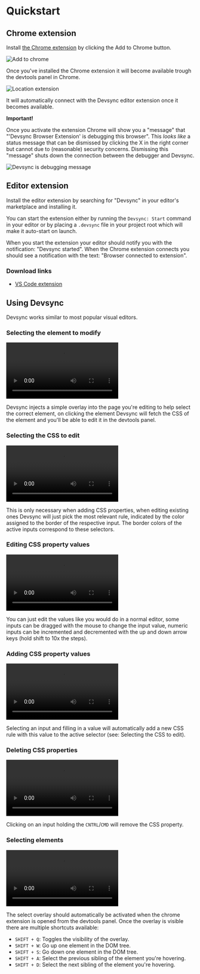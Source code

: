 # Quickstart

## Chrome extension

Install [the Chrome extension](https://chrome.google.com/webstore/detail/devsync-browser-extention/jbfpihodompkabhioebjpgbedmfchepf) by clicking the Add to Chrome button.

![Add to chrome](https://i.imgur.com/ZegPUmf.png "Chrome browser extension page")

Once you've installed the Chrome extension it will become available trough the devtools panel in Chrome.

![Location extension](https://i.imgur.com/xNn1a38.png "Extension location")

It will automatically connect with the Devsync editor extension once it becomes available.

**Important!**

Once you activate the extension Chrome will show you a "message" that "'Devsync Browser Extension' is debugging this browser". This *looks like* a status message that can be dismissed by clicking the X in the right corner but cannot due to (reasonable) security concerns. Dismissing this "message" shuts down the connection between the debugger and Devsync.

![Devsync is debugging message](https://i.imgur.com/e2W7S0p.png)


## Editor extension

Install the editor extension by searching for "Devsync" in your editor's marketplace and installing it.

You can start the extension either by running the `Devsync: Start` command in your editor or by placing a `.devsync` file in your project root which will make it auto-start on launch.

When you start the extension your editor should notify you with the notification: "Devsync started". When the Chrome extension connects you should see a notification with the text: "Browser connected to extension".

### Download links
- [VS Code extension](https://marketplace.visualstudio.com/items?itemName=Devsync.devsync-vsc)

## Using Devsync

Devsync works similar to most popular visual editors.

### Selecting the element to modify

![Select demo](https://i.imgur.com/2QIyxq6.mp4 "Selecting a DOM element")

Devsync injects a simple overlay into the page you're editing to help select the correct element, on clicking the element Devsync will fetch the CSS of the element and you'll be able to edit it in the devtools panel.

### Selecting the CSS to edit

![Selecting selector](https://i.imgur.com/w6F4Ck0.mp4 "Selecting the selector to edit")

This is only necessary when adding CSS properties, when editing existing ones Devsync will just pick the most relevant rule, indicated by the color assigned to the border of the respective input. The border colors of the active inputs correspond to these selectors.

### Editing CSS property values

![Editing properties](https://i.imgur.com/MlEFdlE.mp4 "Editing CSS properties")

You can just edit the values like you would do in a normal editor, some inputs can be dragged with the mouse to change the input value, numeric inputs can be incremented and decremented with the up and down arrow keys (hold shift to 10x the steps).

### Adding CSS property values

![Adding properties](https://i.imgur.com/ZI9DXnM.mp4 "Adding CSS properties")

Selecting an input and filling in a value will automatically add a new CSS rule with this value to the active selector (see: Selecting the CSS to edit).

### Deleting CSS properties

![Deleting properties](https://i.imgur.com/wVTQIrv.mp4 "Deleting CSS properties")

Clicking on an input holding the `CNTRL`/`CMD` will remove the CSS property.

### Selecting elements

![Selecting elements](https://i.imgur.com/g8WIZ93.mp4 "Selecting DOM elements")

The select overlay should automatically be activated when the chrome extension is opened from the devtools panel. Once the overlay is visible there are multiple shortcuts available:

- `SHIFT + Q`: Toggles the visibility of the overlay.
- `SHIFT + W`: Go up one element in the DOM tree.
- `SHIFT + S`: Go down one element in the DOM tree.
- `SHIFT + A`: Select the previous sibling of the element you're hovering.
- `SHIFT + D`: Select the next sibling of the element you're hovering.